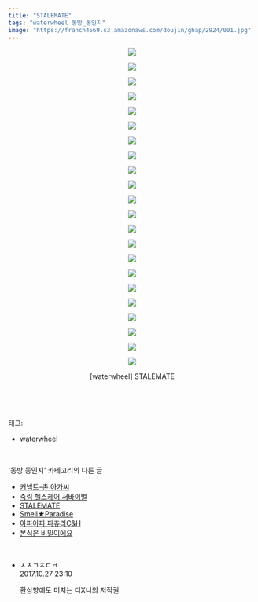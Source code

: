```yaml
---
title: "STALEMATE"
tags: "waterwheel 동방_동인지"
image: "https://franch4569.s3.amazonaws.com/doujin/ghap/2924/001.jpg"
---
```

<div class="article">
<p style="text-align: center; clear: none; float: none;"><img src="{{ site.imgserver2 }}/ghap/2924/001.jpg"/></p>
<p style="text-align: center; clear: none; float: none;"><img src="{{ site.imgserver2 }}/ghap/2924/002.jpg"/></p>
<p style="text-align: center; clear: none; float: none;"><img src="{{ site.imgserver2 }}/ghap/2924/003.jpg"/></p>
<p style="text-align: center; clear: none; float: none;"><img src="{{ site.imgserver2 }}/ghap/2924/004.jpg"/></p>
<p style="text-align: center; clear: none; float: none;"><img src="{{ site.imgserver2 }}/ghap/2924/005.jpg"/></p>
<p style="text-align: center; clear: none; float: none;"><img src="{{ site.imgserver2 }}/ghap/2924/006.jpg"/></p>
<p style="text-align: center; clear: none; float: none;"><img src="{{ site.imgserver2 }}/ghap/2924/007.jpg"/></p>
<p style="text-align: center; clear: none; float: none;"><img src="{{ site.imgserver2 }}/ghap/2924/008.jpg"/></p>
<p style="text-align: center; clear: none; float: none;"><img src="{{ site.imgserver2 }}/ghap/2924/009.jpg"/></p>
<p style="text-align: center; clear: none; float: none;"><img src="{{ site.imgserver2 }}/ghap/2924/010.jpg"/></p>
<p style="text-align: center; clear: none; float: none;"><img src="{{ site.imgserver2 }}/ghap/2924/011.jpg"/></p>
<p style="text-align: center; clear: none; float: none;"><img src="{{ site.imgserver2 }}/ghap/2924/012.jpg"/></p>
<p style="text-align: center; clear: none; float: none;"><img src="{{ site.imgserver2 }}/ghap/2924/013.jpg"/></p>
<p style="text-align: center; clear: none; float: none;"><img src="{{ site.imgserver2 }}/ghap/2924/014.jpg"/></p>
<p style="text-align: center; clear: none; float: none;"><img src="{{ site.imgserver2 }}/ghap/2924/015.jpg"/></p>
<p style="text-align: center; clear: none; float: none;"><img src="{{ site.imgserver2 }}/ghap/2924/016.jpg"/></p>
<p style="text-align: center; clear: none; float: none;"><img src="{{ site.imgserver2 }}/ghap/2924/017.jpg"/></p>
<p style="text-align: center; clear: none; float: none;"><img src="{{ site.imgserver2 }}/ghap/2924/018.jpg"/></p>
<p style="text-align: center; clear: none; float: none;"><img src="{{ site.imgserver2 }}/ghap/2924/019.jpg"/></p>
<p style="text-align: center; clear: none; float: none;"><img src="{{ site.imgserver2 }}/ghap/2924/020.jpg"/></p>
<p style="text-align: center; clear: none; float: none;"><img src="{{ site.imgserver2 }}/ghap/2924/021.jpg"/></p>
<p style="text-align: center; clear: none; float: none;"><img src="{{ site.imgserver2 }}/ghap/2924/022.jpg"/></p>
<p style="text-align: center; clear: none; float: none;">[waterwheel] STALEMATE</p>
<p><br/></p>
</div><br/>
<div class="tagTrail">
<p>태그: </p>
<ul>
<li>waterwheel</li>
</ul>
</div><br/>
<div class="another">
<p>'동방 동인지' 카테고리의 다른 글</p>
<ul>
<li><a href="/ghap_2928">커넥트-촌 아가씨</a></li>
<li><a href="/ghap_2927">죽림 헬스케어 서바이벌</a></li>
<li><a href="/ghap_2924">STALEMATE</a></li>
<li><a href="/ghap_2923">Smell★Paradise</a></li>
<li><a href="/ghap_2922">아파아파 파츄리C&amp;H</a></li>
<li><a href="/ghap_2917">본심은 비밀이에요</a></li>
</ul>
</div><br/>
<div class="cb_module cb_fluid">
<div class="cb_wrt cb_profile">
<div class="comment">
<ul>
<li class="cb_thumb_off" id="comment15115877">
<div class="cb_comment_area">
<div class="cb_info_area">
<div class="cb_section">
<span class="cb_nick_name">ㅅㅈㄱㅈㄷㅂ</span>
</div>
<div class="cb_section">
<span class="cb_date">2017.10.27 23:10 </span>
</div>
</div>
<div class="cb_dsc_comment">
<p class="cb_dsc">
											환상향에도 미치는 디X니의 저작권
										</p>
</div>
</div></li>
</ul>
</div>
</div><!-- commentList close -->
</div><br/>
